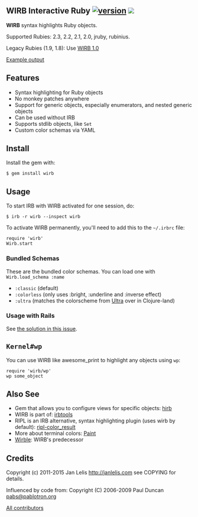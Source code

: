 ## WIRB Interactive Ruby [![version](https://badge.fury.io/rb/wirb.svg)](http://badge.fury.io/rb/wirb) [<img src="https://travis-ci.org/janlelis/wirb.png" />](https://travis-ci.org/janlelis/wirb)

**WIRB** syntax highlights Ruby objects.

Supported Rubies: 2.3, 2.2, 2.1, 2.0, jruby, rubinius.

Legacy Rubies (1.9, 1.8): Use [WIRB 1.0](https://github.com/janlelis/wirb/tree/1.0.3)

[Example output](https://travis-ci.org/janlelis/wirb/jobs/56299603)


## Features

* Syntax highlighting for Ruby objects
* No monkey patches anywhere
* Support for generic objects, especially enumerators, and nested generic
  objects
* Can be used without IRB
* Supports stdlib objects, like `Set`
* Custom color schemas via YAML

## Install

Install the gem with:

    $ gem install wirb

## Usage

To start IRB with WIRB activated for one session, do:

    $ irb -r wirb --inspect wirb

To activate WIRB permanently, you'll need to add this to the `~/.irbrc` file:

    require 'wirb'
    Wirb.start

### Bundled Schemas

These are the bundled color schemas. You can load one with `Wirb.load_schema
:name`

* `:classic` (default)
* `:colorless` (only uses :bright, :underline and :inverse effect)
* `:ultra` (matches the colorscheme from
    [Ultra](https://github.com/venantius/ultra) over in Clojure-land)

### Usage with Rails

See [the solution in this issue](https://github.com/janlelis/wirb/issues/12#issuecomment-249492524).

## `Kernel#wp`

You can use WIRB like awesome_print to highlight any objects using `wp`:

    require 'wirb/wp'
    wp some_object

## Also See

* Gem that allows you to configure views for specific objects:
  [hirb](https://github.com/cldwalker/hirb)
* WIRB is part of: [irbtools](https://github.com/janlelis/irbtools)
* RIPL is an IRB alternative, syntax highlighting plugin (uses wirb by
  default):
  [ripl-color_result](https://github.com/janlelis/ripl-color_result)
* More about terminal colors: [Paint](https://github.com/janlelis/paint)
* [Wirble](http://pablotron.org/software/wirble/): WIRB's predecessor


## Credits

Copyright (c) 2011-2015 Jan Lelis <http://janlelis.com> see COPYING for
details.

Influenced by code from: Copyright (C) 2006-2009 Paul Duncan
<pabs@pablotron.org>

[All contributors](https://github.com/janlelis/wirb/contributors)
